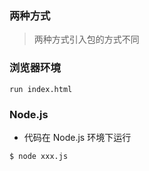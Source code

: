 ### 两种方式
> 两种方式引入包的方式不同

### 浏览器环境
```shell
run index.html
```


### Node.js
* 代码在 Node.js 环境下运行
```shell
$ node xxx.js
```